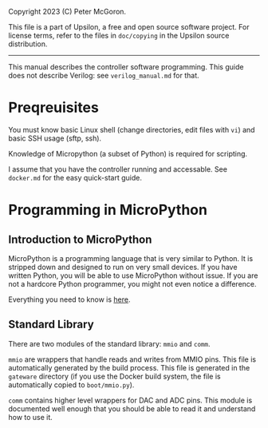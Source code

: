Copyright 2023 (C) Peter McGoron.

This file is a part of Upsilon, a free and open source software project.
For license terms, refer to the files in `doc/copying` in the Upsilon 
source distribution.

__________________________________________________________________________

This manual describes the controller software programming. This guide does not
describe Verilog: see `verilog_manual.md` for that.

# Preqreuisites

You must know basic Linux shell (change directories, edit files with `vi`)
and basic SSH usage (sftp, ssh).

Knowledge of Micropython (a subset of Python) is required for scripting.

I assume that you have the controller running and accessable. See `docker.md`
for the easy quick-start guide.

# Programming in MicroPython

## Introduction to MicroPython

MicroPython is a programming language that is very similar to Python. It is
stripped down and designed to run on very small devices. If you have written
Python, you will be able to use MicroPython without issue. If you are not
a hardcore Python programmer, you might not even notice a difference.

Everything you need to know is [here](https://docs.micropython.org).

## Standard Library

There are two modules of the standard library: `mmio` and `comm`.

`mmio` are wrappers that handle reads and writes from MMIO pins. This file
is automatically generated by the build process. This file is generated in
the `gateware` directory (if you use the Docker build system, the file is
automatically copied to `boot/mmio.py`).

`comm` contains higher level wrappers for DAC and ADC pins. This module is
documented well enough that you should be able to read it and understand
how to use it.
